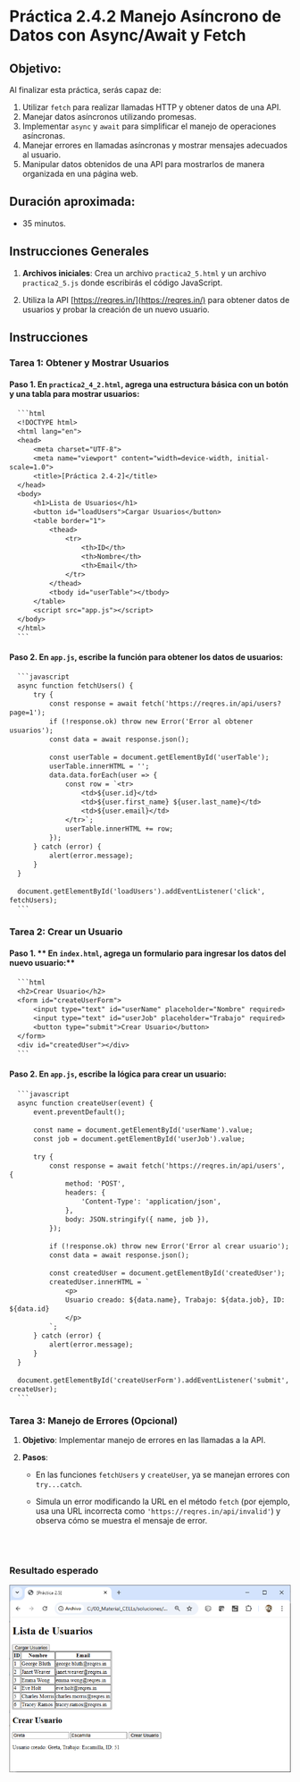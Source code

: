 # Práctica 2.4.2  Manejo Asíncrono de Datos con Async/Await y Fetch

## Objetivo:
Al finalizar esta práctica, serás capaz de:
1. Utilizar `fetch` para realizar llamadas HTTP y obtener datos de una API.
2. Manejar datos asíncronos utilizando promesas.
3. Implementar `async` y `await` para simplificar el manejo de operaciones asíncronas.
4. Manejar errores en llamadas asíncronas y mostrar mensajes adecuados al usuario.
5. Manipular datos obtenidos de una API para mostrarlos de manera organizada en una página web.
 

## Duración aproximada:
- 35 minutos.
 
## Instrucciones Generales

1. **Archivos iniciales**: Crea un archivo `practica2_5.html` y un archivo `practica2_5.js` donde escribirás el código JavaScript.

2. Utiliza la API [https://reqres.in/](https://reqres.in/) para obtener datos de usuarios y probar la creación de un nuevo usuario.


## Instrucciones

### **Tarea 1: Obtener y Mostrar Usuarios**

#### Paso 1. **En `practica2_4_2.html`, agrega una estructura básica con un botón y una tabla para mostrar usuarios:**

      ```html
      <!DOCTYPE html>
      <html lang="en">
      <head>
          <meta charset="UTF-8">
          <meta name="viewport" content="width=device-width, initial-scale=1.0">
          <title>[Práctica 2.4-2]</title>
      </head>
      <body>
          <h1>Lista de Usuarios</h1>
          <button id="loadUsers">Cargar Usuarios</button>
          <table border="1">
              <thead>
                  <tr>
                      <th>ID</th>
                      <th>Nombre</th>
                      <th>Email</th>
                  </tr>
              </thead>
              <tbody id="userTable"></tbody>
          </table>
          <script src="app.js"></script>
      </body>
      </html>
      ```

#### Paso 2. **En `app.js`, escribe la función para obtener los datos de usuarios:**

      ```javascript
      async function fetchUsers() {
          try {
              const response = await fetch('https://reqres.in/api/users?page=1');
              if (!response.ok) throw new Error('Error al obtener usuarios');
              const data = await response.json();

              const userTable = document.getElementById('userTable');
              userTable.innerHTML = '';  
              data.data.forEach(user => {
                  const row = `<tr>
                      <td>${user.id}</td>
                      <td>${user.first_name} ${user.last_name}</td>
                      <td>${user.email}</td>
                  </tr>`;
                  userTable.innerHTML += row;
              });
          } catch (error) {
              alert(error.message);
          }
      }

      document.getElementById('loadUsers').addEventListener('click', fetchUsers);
      ```
 

### **Tarea 2: Crear un Usuario**

#### Paso 1. ** En `index.html`, agrega un formulario para ingresar los datos del nuevo usuario:**

      ```html
      <h2>Crear Usuario</h2>
      <form id="createUserForm">
          <input type="text" id="userName" placeholder="Nombre" required>
          <input type="text" id="userJob" placeholder="Trabajo" required>
          <button type="submit">Crear Usuario</button>
      </form>
      <div id="createdUser"></div>
      ```

#### Paso 2. **En `app.js`, escribe la lógica para crear un usuario:**

      ```javascript
      async function createUser(event) {
          event.preventDefault();  
          
          const name = document.getElementById('userName').value;
          const job = document.getElementById('userJob').value;

          try {
              const response = await fetch('https://reqres.in/api/users', {
                  method: 'POST',
                  headers: {
                      'Content-Type': 'application/json',
                  },
                  body: JSON.stringify({ name, job }),
              });

              if (!response.ok) throw new Error('Error al crear usuario');
              const data = await response.json();

              const createdUser = document.getElementById('createdUser');
              createdUser.innerHTML = `
                  <p>
                  Usuario creado: ${data.name}, Trabajo: ${data.job}, ID: ${data.id}
                  </p>
              `;
          } catch (error) {
              alert(error.message);
          }
      }

      document.getElementById('createUserForm').addEventListener('submit', createUser);
      ```

### **Tarea 3: Manejo de Errores (Opcional)**

1. **Objetivo**: Implementar manejo de errores en las llamadas a la API.

2. **Pasos**:
   - En las funciones `fetchUsers` y `createUser`, ya se manejan errores con `try...catch`.

   - Simula un error modificando la URL en el método `fetch` (por ejemplo, usa una URL incorrecta como `'https://reqres.in/api/invalid'`) y observa cómo se muestra el mensaje de error.
   
   
<br/><br/>

### Resultado esperado


![imagen resultado](../images/image2_5_1.png)
